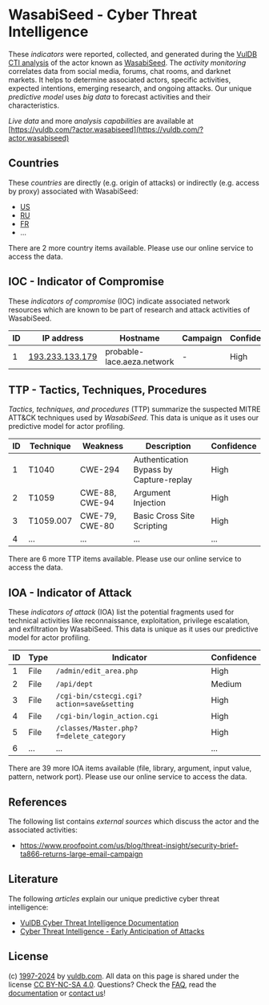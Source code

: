 # WasabiSeed - Cyber Threat Intelligence

These _indicators_ were reported, collected, and generated during the [VulDB CTI analysis](https://vuldb.com/?kb.cti) of the actor known as [WasabiSeed](https://vuldb.com/?actor.wasabiseed). The _activity monitoring_ correlates data from social media, forums, chat rooms, and darknet markets. It helps to determine associated actors, specific activities, expected intentions, emerging research, and ongoing attacks. Our unique _predictive model_ uses _big data_ to forecast activities and their characteristics.

_Live data_ and more _analysis capabilities_ are available at [https://vuldb.com/?actor.wasabiseed](https://vuldb.com/?actor.wasabiseed)

## Countries

These _countries_ are directly (e.g. origin of attacks) or indirectly (e.g. access by proxy) associated with WasabiSeed:

* [US](https://vuldb.com/?country.us)
* [RU](https://vuldb.com/?country.ru)
* [FR](https://vuldb.com/?country.fr)
* ...

There are 2 more country items available. Please use our online service to access the data.

## IOC - Indicator of Compromise

These _indicators of compromise_ (IOC) indicate associated network resources which are known to be part of research and attack activities of WasabiSeed.

ID | IP address | Hostname | Campaign | Confidence
-- | ---------- | -------- | -------- | ----------
1 | [193.233.133.179](https://vuldb.com/?ip.193.233.133.179) | probable-lace.aeza.network | - | High

## TTP - Tactics, Techniques, Procedures

_Tactics, techniques, and procedures_ (TTP) summarize the suspected MITRE ATT&CK techniques used by _WasabiSeed_. This data is unique as it uses our predictive model for actor profiling.

ID | Technique | Weakness | Description | Confidence
-- | --------- | -------- | ----------- | ----------
1 | T1040 | CWE-294 | Authentication Bypass by Capture-replay | High
2 | T1059 | CWE-88, CWE-94 | Argument Injection | High
3 | T1059.007 | CWE-79, CWE-80 | Basic Cross Site Scripting | High
4 | ... | ... | ... | ...

There are 6 more TTP items available. Please use our online service to access the data.

## IOA - Indicator of Attack

These _indicators of attack_ (IOA) list the potential fragments used for technical activities like reconnaissance, exploitation, privilege escalation, and exfiltration by WasabiSeed. This data is unique as it uses our predictive model for actor profiling.

ID | Type | Indicator | Confidence
-- | ---- | --------- | ----------
1 | File | `/admin/edit_area.php` | High
2 | File | `/api/dept` | Medium
3 | File | `/cgi-bin/cstecgi.cgi?action=save&setting` | High
4 | File | `/cgi-bin/login_action.cgi` | High
5 | File | `/classes/Master.php?f=delete_category` | High
6 | ... | ... | ...

There are 39 more IOA items available (file, library, argument, input value, pattern, network port). Please use our online service to access the data.

## References

The following list contains _external sources_ which discuss the actor and the associated activities:

* https://www.proofpoint.com/us/blog/threat-insight/security-brief-ta866-returns-large-email-campaign

## Literature

The following _articles_ explain our unique predictive cyber threat intelligence:

* [VulDB Cyber Threat Intelligence Documentation](https://vuldb.com/?kb.cti)
* [Cyber Threat Intelligence - Early Anticipation of Attacks](https://www.scip.ch/en/?labs.20201022)

## License

(c) [1997-2024](https://vuldb.com/?kb.changelog) by [vuldb.com](https://vuldb.com/?kb.about). All data on this page is shared under the license [CC BY-NC-SA 4.0](https://creativecommons.org/licenses/by-nc-sa/4.0/). Questions? Check the [FAQ](https://vuldb.com/?kb.faq), read the [documentation](https://vuldb.com/?kb) or [contact us](https://vuldb.com/?contact)!

